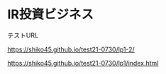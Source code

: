 # IR投資ビジネス

テストURL

https://shiko45.github.io/test21-0730/lp1-2/

https://shiko45.github.io/test21-0730/lp1/index.html

